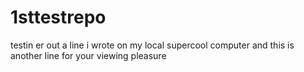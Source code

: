 # 1sttestrepo
testin er out
a line i wrote on my local supercool computer
and this is another line for your viewing pleasure
